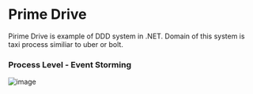 # Prime Drive
Pirime Drive is example of DDD system in .NET. Domain of this system is taxi process similiar to uber or bolt.

### Process Level - Event Storming

![image](https://user-images.githubusercontent.com/74410956/192285762-d2c2fc92-56c9-4add-980d-5272cdc4c261.png)
